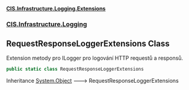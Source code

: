 #### [CIS.Infrastructure.Logging.Extensions](index.md 'index')
### [CIS.Infrastructure.Logging](CIS.Infrastructure.Logging.md 'CIS.Infrastructure.Logging')

## RequestResponseLoggerExtensions Class

Extension metody pro ILogger pro logování HTTP requestů a responsů.

```csharp
public static class RequestResponseLoggerExtensions
```

Inheritance [System.Object](https://docs.microsoft.com/en-us/dotnet/api/System.Object 'System.Object') &#129106; RequestResponseLoggerExtensions